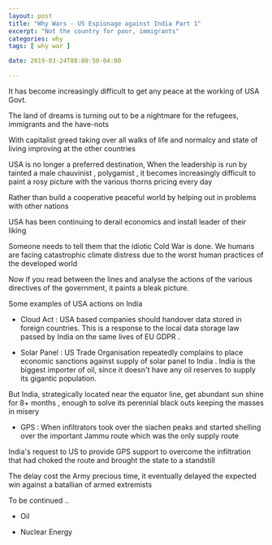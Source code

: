 ```yaml
---
layout: post
title: "Why Wars - US Espionage against India Part 1"
excerpt: "Not the country for poor, immigrants"
categories: why
tags: [ why war ]

date: 2019-03-24T08:08:50-04:00

---
```



It has become increasingly difficult to get any peace at the working of USA Govt.

The land of dreams is turning out to be a nightmare for the refugees, immigrants and the have-nots

With capitalist greed taking over all walks of life and normalcy and state of living improving at the other countries

USA is no longer a preferred destination, When the leadership is run by tainted a male chauvinist , polygamist , it becomes increasingly difficult to paint a rosy picture with the various thorns pricing every day

Rather than build a cooperative peaceful world by helping out in problems with other nations

USA has been continuing to derail economics and install leader of their liking

Someone needs to tell them that the idiotic Cold War is done. We humans are facing catastrophic climate distress due to the worst human practices of the developed world

Now if you read between the lines and analyse the actions of the various directives of the government, it paints a bleak picture.

Some examples of USA actions on India

* Cloud Act : USA based companies should handover data stored in foreign countries. This is a response to the local data storage law passed by India on the same lives of EU GDPR .

* Solar Panel : US Trade Organisation repeatedly complains to place economic sanctions against supply of solar panel to India . India is the biggest importer of oil, since it doesn't have any oil reserves to supply its gigantic population.

But India, strategically located near the equator line, get abundant sun shine for 8+ months , enough to solve its perennial black outs keeping the masses in misery

* GPS : When infiltrators took over the siachen peaks and started shelling over the important Jammu route which was the only supply route

India's request to US to provide GPS support to overcome the infiltration that had choked the route and brought the state to a standstill

The delay cost the Army precious time, it eventually delayed the expected win against a batallian of armed extremists

To be continued ..

* Oil

* Nuclear Energy
